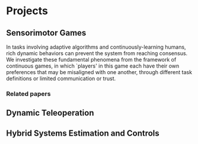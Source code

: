 # Projects 
## Sensorimotor Games
In tasks involving adaptive algorithms and continuously-learning humans, 
rich dynamic behaviors can prevent the system from reaching consensus. 
We investigate these fundamental phenomena from the framework of
continuous games, in which `players' in this game each have their own preferences
that may be misaligned with one another, through different task definitions 
or limited communication or trust.

### Related papers



## Dynamic Teleoperation

## Hybrid Systems Estimation and Controls
